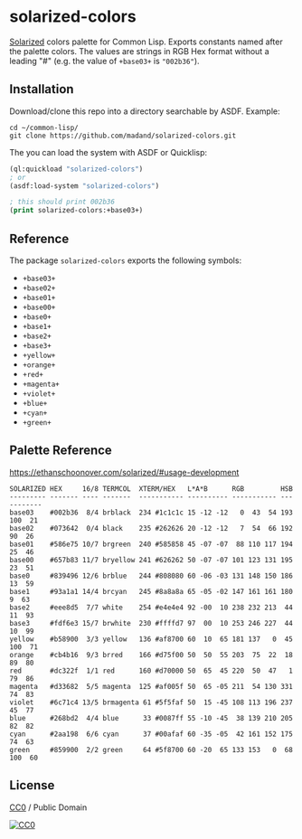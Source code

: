 solarized-colors
================

[Solarized](https://ethanschoonover.com/solarized/) colors palette for Common
Lisp. Exports constants named after the palette colors. The values are strings
in RGB Hex format without a leading "#" (e.g. the value of `+base03+` is
`"002b36"`).

Installation
------------

Download/clone this repo into a directory searchable by ASDF. Example:

``` shell
cd ~/common-lisp/
git clone https://github.com/madand/solarized-colors.git
```

The you can load the system with ASDF or Quicklisp:

``` lisp
(ql:quickload "solarized-colors")
; or
(asdf:load-system "solarized-colors")

; this should print 002b36
(print solarized-colors:+base03+)
```

Reference
---------

The package `solarized-colors` exports the following symbols:

  * `+base03+`
  * `+base02+`
  * `+base01+`
  * `+base00+`
  * `+base0+`
  * `+base1+`
  * `+base2+`
  * `+base3+`
  * `+yellow+`
  * `+orange+`
  * `+red+`
  * `+magenta+`
  * `+violet+`
  * `+blue+`
  * `+cyan+`
  * `+green+`

Palette Reference
-----------------

https://ethanschoonover.com/solarized/#usage-development

```
SOLARIZED HEX     16/8 TERMCOL  XTERM/HEX   L*A*B      RGB         HSB
--------- ------- ---- -------  ----------- ---------- ----------- -----------
base03    #002b36  8/4 brblack  234 #1c1c1c 15 -12 -12   0  43  54 193 100  21
base02    #073642  0/4 black    235 #262626 20 -12 -12   7  54  66 192  90  26
base01    #586e75 10/7 brgreen  240 #585858 45 -07 -07  88 110 117 194  25  46
base00    #657b83 11/7 bryellow 241 #626262 50 -07 -07 101 123 131 195  23  51
base0     #839496 12/6 brblue   244 #808080 60 -06 -03 131 148 150 186  13  59
base1     #93a1a1 14/4 brcyan   245 #8a8a8a 65 -05 -02 147 161 161 180   9  63
base2     #eee8d5  7/7 white    254 #e4e4e4 92 -00  10 238 232 213  44  11  93
base3     #fdf6e3 15/7 brwhite  230 #ffffd7 97  00  10 253 246 227  44  10  99
yellow    #b58900  3/3 yellow   136 #af8700 60  10  65 181 137   0  45 100  71
orange    #cb4b16  9/3 brred    166 #d75f00 50  50  55 203  75  22  18  89  80
red       #dc322f  1/1 red      160 #d70000 50  65  45 220  50  47   1  79  86
magenta   #d33682  5/5 magenta  125 #af005f 50  65 -05 211  54 130 331  74  83
violet    #6c71c4 13/5 brmagenta 61 #5f5faf 50  15 -45 108 113 196 237  45  77
blue      #268bd2  4/4 blue      33 #0087ff 55 -10 -45  38 139 210 205  82  82
cyan      #2aa198  6/6 cyan      37 #00afaf 60 -35 -05  42 161 152 175  74  63
green     #859900  2/2 green     64 #5f8700 60 -20  65 133 153   0  68 100  60
```

License
-------

[CC0](https://creativecommons.org/publicdomain/zero/1.0/) / Public Domain

[![CC0](https://licensebuttons.net/p/zero/1.0/88x31.png)](https://creativecommons.org/publicdomain/zero/1.0/)
